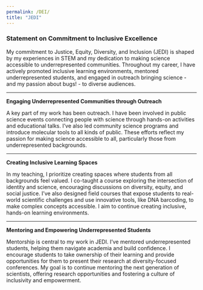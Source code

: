 ```yaml
---
permalink: /DEI/
title: "JEDI"
---
```


### Statement on Commitment to Inclusive Excellence

My commitment to Justice, Equity, Diversity, and Inclusion (JEDI) is shaped by my experiences in STEM and my dedication to making science accessible to underrepresented communities. Throughout my career, I have actively promoted inclusive learning environments, mentored underrepresented students, and engaged in outreach bringing science - and my passion about bugs! - to diverse audiences.

---

**Engaging Underrepresented Communities through Outreach**

A key part of my work has been outreach. I have been involved in public science events connecting people with science through hands-on activities and educational talks. I’ve also led community science programs and introduce molecular tools to all kinds of public. These efforts reflect my passion for making science accessible to all, particularly those from underrepresented backgrounds.

---

**Creating Inclusive Learning Spaces**

In my teaching, I prioritize creating spaces where students from all backgrounds feel valued. I co-taught a course exploring the intersection of identity and science, encouraging discussions on diversity, equity, and social justice. I’ve also designed field courses that expose students to real-world scientific challenges and use innovative tools, like DNA barcoding, to make complex concepts accessible. I aim to continue creating inclusive, hands-on learning environments.

---

**Mentoring and Empowering Underrepresented Students**

Mentorship is central to my work in JEDI. I’ve mentored underrepresented students, helping them navigate academia and build confidence. I encourage students to take ownership of their learning and provide opportunities for them to present their research at diversity-focused conferences. My goal is to continue mentoring the next generation of scientists, offering research opportunities and fostering a culture of inclusivity and empowerment.
